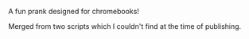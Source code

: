 A fun prank designed for chromebooks!

Merged from two scripts which I couldn't find at the time of publishing.